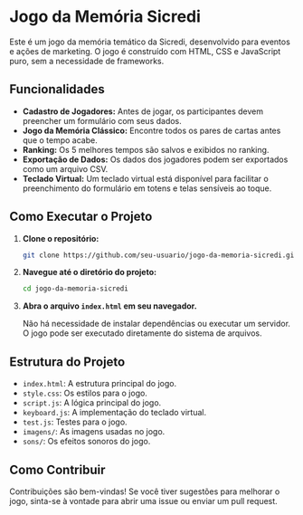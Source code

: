 # Jogo da Memória Sicredi

Este é um jogo da memória temático da Sicredi, desenvolvido para eventos e ações de marketing. O jogo é construído com HTML, CSS e JavaScript puro, sem a necessidade de frameworks.

## Funcionalidades

- **Cadastro de Jogadores:** Antes de jogar, os participantes devem preencher um formulário com seus dados.
- **Jogo da Memória Clássico:** Encontre todos os pares de cartas antes que o tempo acabe.
- **Ranking:** Os 5 melhores tempos são salvos e exibidos no ranking.
- **Exportação de Dados:** Os dados dos jogadores podem ser exportados como um arquivo CSV.
- **Teclado Virtual:** Um teclado virtual está disponível para facilitar o preenchimento do formulário em totens e telas sensíveis ao toque.

## Como Executar o Projeto

1. **Clone o repositório:**
   ```bash
   git clone https://github.com/seu-usuario/jogo-da-memoria-sicredi.git
   ```

2. **Navegue até o diretório do projeto:**
   ```bash
   cd jogo-da-memoria-sicredi
   ```

3. **Abra o arquivo `index.html` em seu navegador.**

   Não há necessidade de instalar dependências ou executar um servidor. O jogo pode ser executado diretamente do sistema de arquivos.

## Estrutura do Projeto

- `index.html`: A estrutura principal do jogo.
- `style.css`: Os estilos para o jogo.
- `script.js`: A lógica principal do jogo.
- `keyboard.js`: A implementação do teclado virtual.
- `test.js`: Testes para o jogo.
- `imagens/`: As imagens usadas no jogo.
- `sons/`: Os efeitos sonoros do jogo.

## Como Contribuir

Contribuições são bem-vindas! Se você tiver sugestões para melhorar o jogo, sinta-se à vontade para abrir uma issue ou enviar um pull request.
